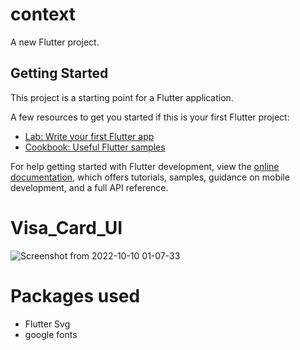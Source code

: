 # context

A new Flutter project.

## Getting Started

This project is a starting point for a Flutter application.

A few resources to get you started if this is your first Flutter project:

- [Lab: Write your first Flutter app](https://docs.flutter.dev/get-started/codelab)
- [Cookbook: Useful Flutter samples](https://docs.flutter.dev/cookbook)

For help getting started with Flutter development, view the
[online documentation](https://docs.flutter.dev/), which offers tutorials,
samples, guidance on mobile development, and a full API reference.
# Visa_Card_UI
![Screenshot from 2022-10-10 01-07-33](https://user-images.githubusercontent.com/57596726/194777385-c477fb16-0566-42ff-bc7b-9ec4179ab20d.png)

# Packages used
- Flutter Svg
- google fonts
